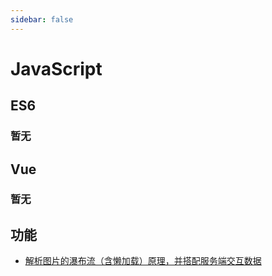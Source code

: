 ```yaml
---
sidebar: false
---
```


# JavaScript

## ES6

### 暂无

## Vue

### 暂无

## 功能

- [解析图片的瀑布流（含懒加载）原理，并搭配服务端交互数据](waterfall.md)
